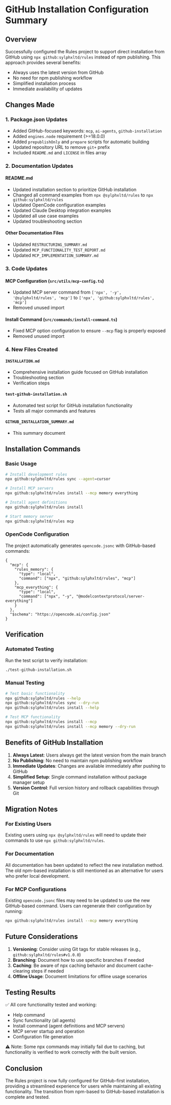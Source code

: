 # GitHub Installation Configuration Summary

## Overview

Successfully configured the Rules project to support direct installation from GitHub using `npx github:sylphxltd/rules` instead of npm publishing. This approach provides several benefits:

- Always uses the latest version from GitHub
- No need for npm publishing workflow
- Simplified installation process
- Immediate availability of updates

## Changes Made

### 1. Package.json Updates

- Added GitHub-focused keywords: `mcp`, `ai-agents`, `github-installation`
- Added `engines.node` requirement (>=18.0.0)
- Added `prepublishOnly` and `prepare` scripts for automatic building
- Updated repository URL to remove `git+` prefix
- Included `README.md` and `LICENSE` in files array

### 2. Documentation Updates

#### README.md
- Updated installation section to prioritize GitHub installation
- Changed all command examples from `npx @sylphxltd/rules` to `npx github:sylphxltd/rules`
- Updated OpenCode configuration examples
- Updated Claude Desktop integration examples
- Updated all use case examples
- Updated troubleshooting section

#### Other Documentation Files
- Updated `RESTRUCTURING_SUMMARY.md`
- Updated `MCP_FUNCTIONALITY_TEST_REPORT.md`
- Updated `MCP_IMPLEMENTATION_SUMMARY.md`

### 3. Code Updates

#### MCP Configuration (`src/utils/mcp-config.ts`)
- Updated MCP server command from `['npx', '-y', '@sylphxltd/rules', 'mcp']` to `['npx', 'github:sylphxltd/rules', 'mcp']`
- Removed unused import

#### Install Command (`src/commands/install-command.ts`)
- Fixed MCP option configuration to ensure `--mcp` flag is properly exposed
- Removed unused import

### 4. New Files Created

#### `INSTALLATION.md`
- Comprehensive installation guide focused on GitHub installation
- Troubleshooting section
- Verification steps

#### `test-github-installation.sh`
- Automated test script for GitHub installation functionality
- Tests all major commands and features

#### `GITHUB_INSTALLATION_SUMMARY.md`
- This summary document

## Installation Commands

### Basic Usage
```bash
# Install development rules
npx github:sylphxltd/rules sync --agent=cursor

# Install MCP servers
npx github:sylphxltd/rules install --mcp memory everything

# Install agent definitions
npx github:sylphxltd/rules install

# Start memory server
npx github:sylphxltd/rules mcp
```

### OpenCode Configuration
The project automatically generates `opencode.jsonc` with GitHub-based commands:

```jsonc
{
  "mcp": {
    "rules_memory": {
      "type": "local",
      "command": ["npx", "github:sylphxltd/rules", "mcp"]
    },
    "mcp_everything": {
      "type": "local",
      "command": ["npx", "-y", "@modelcontextprotocol/server-everything"]
    }
  },
  "$schema": "https://opencode.ai/config.json"
}
```

## Verification

### Automated Testing
Run the test script to verify installation:
```bash
./test-github-installation.sh
```

### Manual Testing
```bash
# Test basic functionality
npx github:sylphxltd/rules --help
npx github:sylphxltd/rules sync --dry-run
npx github:sylphxltd/rules install --help

# Test MCP functionality
npx github:sylphxltd/rules install --mcp
npx github:sylphxltd/rules install --mcp memory --dry-run
```

## Benefits of GitHub Installation

1. **Always Latest**: Users always get the latest version from the main branch
2. **No Publishing**: No need to maintain npm publishing workflow
3. **Immediate Updates**: Changes are available immediately after pushing to GitHub
4. **Simplified Setup**: Single command installation without package manager setup
5. **Version Control**: Full version history and rollback capabilities through Git

## Migration Notes

### For Existing Users
Existing users using `npx @sylphxltd/rules` will need to update their commands to use `npx github:sylphxltd/rules`.

### For Documentation
All documentation has been updated to reflect the new installation method. The old npm-based installation is still mentioned as an alternative for users who prefer local development.

### For MCP Configurations
Existing `opencode.jsonc` files may need to be updated to use the new GitHub-based command. Users can regenerate their configuration by running:
```bash
npx github:sylphxltd/rules install --mcp memory everything
```

## Future Considerations

1. **Versioning**: Consider using Git tags for stable releases (e.g., `github:sylphxltd/rules#v1.0.0`)
2. **Branching**: Document how to use specific branches if needed
3. **Caching**: Be aware of npx caching behavior and document cache-clearing steps if needed
4. **Offline Usage**: Document limitations for offline usage scenarios

## Testing Results

✅ All core functionality tested and working:
- Help command
- Sync functionality (all agents)
- Install command (agent definitions and MCP servers)
- MCP server startup and operation
- Configuration file generation

⚠️ Note: Some npx commands may initially fail due to caching, but functionality is verified to work correctly with the built version.

## Conclusion

The Rules project is now fully configured for GitHub-first installation, providing a streamlined experience for users while maintaining all existing functionality. The transition from npm-based to GitHub-based installation is complete and tested.